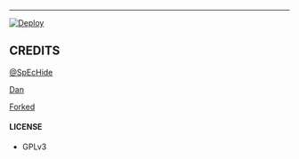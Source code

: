 ---



  [![Deploy](https://www.herokucdn.com/deploy/button.svg)](https://heroku.com/deploy?template=https://github.com/Jijinr/VidComBot)


## CREDITS

[@SpEcHide](https://github.com/spechide/publicleech)

[Dan](https://heroku.com/deploy?template=https://github.com/Esther-Lopez/DA-VCB)

[Forked](https://github.com/DarkAngelTG/VidComBot)
#### LICENSE
- GPLv3
